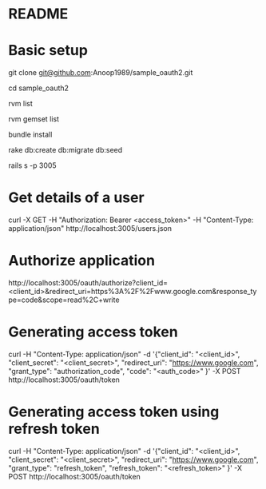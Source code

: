# README

# Basic setup
git clone git@github.com:Anoop1989/sample_oauth2.git

cd sample_oauth2

rvm list

rvm gemset list

bundle install

rake db:create db:migrate db:seed

rails s -p 3005

# Get details of a user
curl -X GET -H "Authorization: Bearer <access_token>" -H "Content-Type: application/json" http://localhost:3005/users.json

# Authorize application
http://localhost:3005/oauth/authorize?client_id=<client_id>&redirect_uri=https%3A%2F%2Fwww.google.com&response_type=code&scope=read%2C+write

# Generating access token
curl -H "Content-Type: application/json" -d '{"client_id": "<client_id>", "client_secret": "<client_secret>", "redirect_uri": "https://www.google.com", "grant_type": "authorization_code", "code": "<auth_code>" }' -X POST http://localhost:3005/oauth/token

# Generating access token using refresh token
curl -H "Content-Type: application/json" -d '{"client_id": "<client_id>", "client_secret": "<client_secret>", "redirect_uri": "https://www.google.com", "grant_type": "refresh_token", "refresh_token": "<refresh_token>" }' -X POST http://localhost:3005/oauth/token

